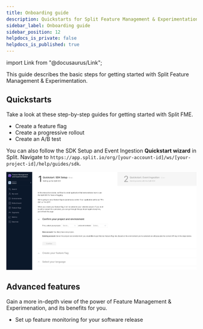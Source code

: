 ```yaml
---
title: Onboarding guide
description: Quickstarts for Split Feature Management & Experimentation
sidebar_label: Onboarding guide
sidebar_position: 12
helpdocs_is_private: false
helpdocs_is_published: true
---
```


import Link from "@docusaurus/Link";

This guide describes the basic steps for getting started with Split Feature Management & Experimentation.


## Quickstarts

Take a look at these step-by-step guides for getting started with Split FME.

* <Link to="/docs/feature-management-experimentation/getting-started/docs/tutorials/create-a-feature-flag">Create a feature flag</Link>
* <Link to="/docs/feature-management-experimentation/getting-started/docs/tutorials/create-a-progressive-rollout">Create a progressive rollout</Link>
* <Link to="/docs/feature-management-experimentation/getting-started/docs/tutorials/create-an-a-b-test">Create an A/B test</Link>

You can also follow the SDK Setup and Event Ingestion **Quickstart wizard** in Split. Navigate to `https://app.split.io/org/[your-account-id]/ws/[your-project-id]/help/guides/sdk`.

![A screenshot of the Quickstart guides in Split UI](./static/fme-quickstart.png)

## Advanced features

Gain a more in-depth view of the power of Feature Management & Experimenation, and its benefits for you.

* <Link to="/docs/feature-management-experimentation/getting-started/docs/tutorials/set-up-release-monitoring">Set up feature monitoring for your software release</Link>